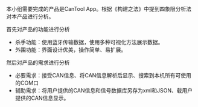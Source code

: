 本小组需要完成的产品是CanTool App。根据《构建之法》中提到四象限分析法对本产品进行分析。

首先对产品的功能进行分析

- 杀手功能：使用蓝牙传输数据，使用多种可视化方法展示数据。
- 外围功能：界面设计优美，操作简单、易扩展。

然后对产品的需求进行分析

- 必要需求：接受CAN信息、将CAN信息解析后显示、搜索到本机所有可使用的COM口
- 辅助需求：将用户提供的CAN信息和信号数据库另存为xml和JSON、载用户提供的CAN信息显示。

